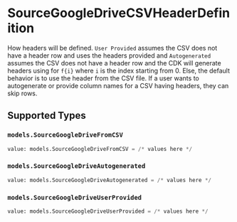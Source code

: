 # SourceGoogleDriveCSVHeaderDefinition

How headers will be defined. `User Provided` assumes the CSV does not have a header row and uses the headers provided and `Autogenerated` assumes the CSV does not have a header row and the CDK will generate headers using for `f{i}` where `i` is the index starting from 0. Else, the default behavior is to use the header from the CSV file. If a user wants to autogenerate or provide column names for a CSV having headers, they can skip rows.


## Supported Types

### `models.SourceGoogleDriveFromCSV`

```python
value: models.SourceGoogleDriveFromCSV = /* values here */
```

### `models.SourceGoogleDriveAutogenerated`

```python
value: models.SourceGoogleDriveAutogenerated = /* values here */
```

### `models.SourceGoogleDriveUserProvided`

```python
value: models.SourceGoogleDriveUserProvided = /* values here */
```


